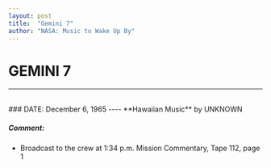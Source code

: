 ```yaml
---
layout: post
title:  "Gemini 7"
author: "NASA: Music to Wake Up By"
---
```


# GEMINI 7
----
<br/>
### DATE: December 6, 1965
----
**Hawaiian Music** by UNKNOWN

##### Comment:
* Broadcast to the crew at 1:34 p.m. Mission Commentary, Tape 112, page 1
